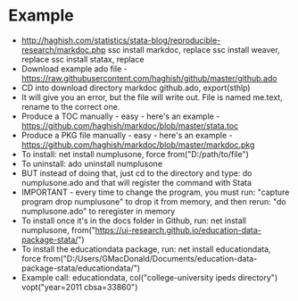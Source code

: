 # Example

- http://haghish.com/statistics/stata-blog/reproducible-research/markdoc.php
ssc install markdoc, replace
ssc install weaver, replace
ssc install statax, replace
- Download example ado file - https://raw.githubusercontent.com/haghish/github/master/github.ado
- CD into download directory
markdoc github.ado, export(sthlp)
- It will give you an error, but the file will write out. File is named me.text, rename to the correct one.
- Produce a TOC manually - easy - here's an example - https://github.com/haghish/markdoc/blob/master/stata.toc
- Produce a PKG file manually - easy - here's an example - https://github.com/haghish/markdoc/blob/master/markdoc.pkg
- To install: net install numplusone, force from("D:/path/to/file")
- To uninstall: ado uninstall numplusone
- BUT instead of doing that, just cd to the directory and type: do numplusone.ado and that will register the command with Stata
- IMPORTANT - every time to change the program, you must run: "capture program drop numplusone" to drop it from memory, and then rerun: "do numplusone.ado" to reregister in memory
- To install once it's in the docs folder in Github, run: net install numplusone, from("https://ui-research.github.io/education-data-package-stata/")
- To install the educationdata package, run: net install educationdata, force from("D:/Users/GMacDonald/Documents/education-data-package-stata/educationdata/")
- Example call: educationdata, col("college-university ipeds directory") vopt("year=2011 cbsa=33860")